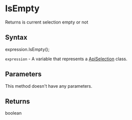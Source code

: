# IsEmpty

Returns is current selection empty or not

## Syntax

expression.IsEmpty();

`expression` - A variable that represents a [ApiSelection](../ApiSelection.md) class.

## Parameters

This method doesn't have any parameters.

## Returns

boolean
